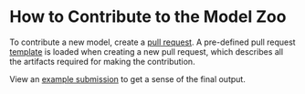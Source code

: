 # How to Contribute to the Model Zoo

To contribute a new model, create a [pull request](https://github.com/abhinavs95/modelzoo/pull/new/). A pre-defined pull request [template](PULL_REQUEST_TEMPLATE.md) is loaded when creating a new pull request, which describes all the artifacts required for making the contribution.

View an [example submission](./models/image_classification/resnet/README.md) to get a sense of the final output.
